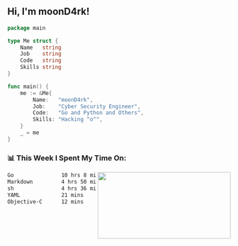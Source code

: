 <h2> Hi, I'm moonD4rk!</h2>

```go
package main

type Me struct {
	Name   string
	Job    string
	Code   string
	Skills string
}

func main() {
	me := &Me{
		Name:   "moonD4rk",
		Job:    "Cyber Security Engineer",
		Code:   "Go and Python and Others",
		Skills: "Hacking ^o^",
	}
	_ = me
}
```

<h3>📊 This Week I Spent My Time On:</h3>
<img align='right' src="https://github-readme-stats.vercel.app/api?username=moond4rk&show_icons=true&theme=radical", width="300" height="150">

<!--START_SECTION:waka-->

```txt
Go               10 hrs 8 mins   ████████████▒░░░░░░░░░░░░   49.03 %
Markdown         4 hrs 50 mins   ██████░░░░░░░░░░░░░░░░░░░   23.39 %
sh               4 hrs 36 mins   █████▓░░░░░░░░░░░░░░░░░░░   22.26 %
YAML             21 mins         ▒░░░░░░░░░░░░░░░░░░░░░░░░   01.70 %
Objective-C      12 mins         ▒░░░░░░░░░░░░░░░░░░░░░░░░   01.02 %
```

<!--END_SECTION:waka-->

